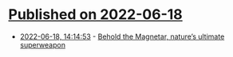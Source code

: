 # [Published on 2022-06-18](index.md)

* [2022-06-18, 14:14:53](https://news.ycombinator.com/item?id=31789999) - [Behold the Magnetar, nature’s ultimate superweapon](https://arstechnica.com/science/2022/06/behold-the-magnetar-natures-ultimate-superweapon/)
